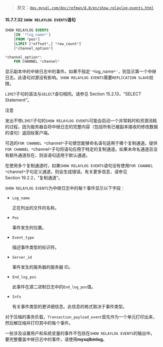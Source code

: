 > 原文：[`dev.mysql.com/doc/refman/8.0/en/show-relaylog-events.html`](https://dev.mysql.com/doc/refman/8.0/en/show-relaylog-events.html)

#### 15.7.7.32 `SHOW RELAYLOG EVENTS`语句

```sql
SHOW RELAYLOG EVENTS
    [IN '*log_name*']
    [FROM *pos*]
    [LIMIT [*offset*,] *row_count*]
    [*channel_option*]

*channel_option*:
    FOR CHANNEL *channel*
```

显示副本中的中继日志中的事件。如果不指定`'*`log_name`*'`，则显示第一个中继日志。此语句对源没有影响。`SHOW RELAYLOG EVENTS`需要`REPLICATION SLAVE`权限。

`LIMIT`子句的语法与`SELECT`语句相同。请参见 Section 15.2.13，“SELECT Statement”。

注意

发出不带`LIMIT`子句的`SHOW RELAYLOG EVENTS`可能会启动一个非常耗时和资源消耗的过程，因为服务器会将中继日志的完整内容（包括所有已被副本接收的修改数据的语句）返回给客户端。

可选的`FOR CHANNEL *`channel`*`子句使您能够命名语句适用于哪个复制通道。提供`FOR CHANNEL *`channel`*`子句将语句应用于特定的复制通道。如果未命名通道且没有额外通道存在，则该语句适用于默认通道。

在使用多个复制通道时，如果`SHOW RELAYLOG EVENTS`语句没有使用`FOR CHANNEL *`channel`*`子句定义通道，则会生成错误。有关更多信息，请参见 Section 19.2.2，“复制通道”。

`SHOW RELAYLOG EVENTS`为中继日志中的每个事件显示以下字段：

+   `Log_name`

    正在列出的文件的名称。

+   `Pos`

    事件发生的位置。

+   `Event_type`

    描述事件类型的标识符。

+   `Server_id`

    事件发生的服务器的服务器 ID。

+   `End_log_pos`

    此事件在源二进制日志中的`End_log_pos`值。

+   `Info`

    有关事件类型的更详细信息。此信息的格式取决于事件类型。

对于压缩的事务负载，`Transaction_payload_event`首先作为一个单元打印出来，然后解压缩并打印其中的每个事件。

一些涉及设置用户和系统变量的事件不包括在`SHOW RELAYLOG EVENTS`的输出中。要完整覆盖中继日志中的事件，请使用**mysqlbinlog**。
